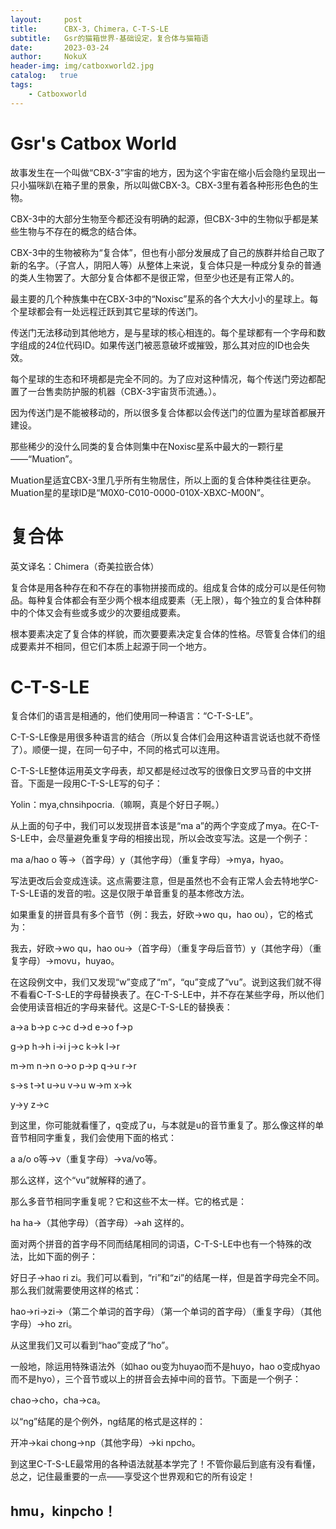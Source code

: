 ```yaml
---
layout:     post
title:      CBX-3，Chimera，C-T-S-LE
subtitle:   Gsr的猫箱世界-基础设定，复合体与猫箱语
date:       2023-03-24
author:     NokuX
header-img: img/catboxworld2.jpg
catalog:   true
tags:
    - Catboxworld
---
```


# Gsr's Catbox World


故事发生在一个叫做“CBX-3”宇宙的地方，因为这个宇宙在缩小后会隐约呈现出一只小猫咪趴在箱子里的景象，所以叫做CBX-3。CBX-3里有着各种形形色色的生物。

CBX-3中的大部分生物至今都还没有明确的起源，但CBX-3中的生物似乎都是某些生物与不存在的概念的结合体。

CBX-3中的生物被称为“复合体”，但也有小部分发展成了自己的族群并给自己取了新的名字。（子宫人，阴阳人等）从整体上来说，复合体只是一种成分复杂的普通的类人生物罢了。大部分复合体都不是很正常，但至少也还是有正常人的。


最主要的几个种族集中在CBX-3中的“Noxisc”星系的各个大大小小的星球上。每个星球都会有一处远程迁跃到其它星球的传送门。

传送门无法移动到其他地方，是与星球的核心相连的。每个星球都有一个字母和数字组成的24位代码ID。如果传送门被恶意破坏或摧毁，那么其对应的ID也会失效。

每个星球的生态和环境都是完全不同的。为了应对这种情况，每个传送门旁边都配置了一台售卖防护服的机器（CBX-3宇宙货币流通。）。

因为传送门是不能被移动的，所以很多复合体都以会传送门的位置为星球首都展开建设。


那些稀少的没什么同类的复合体则集中在Noxisc星系中最大的一颗行星——“Muation”。

Muation星适宜CBX-3里几乎所有生物居住，所以上面的复合体种类往往更杂。Muation星的星球ID是“M0X0-C010-0000-010X-XBXC-M00N”。

# 复合体

英文译名：Chimera（奇美拉嵌合体）


复合体是用各种存在和不存在的事物拼接而成的。组成复合体的成分可以是任何物品。每种复合体都会有至少两个根本组成要素（无上限），每个独立的复合体种群中的个体又会有些或多或少的次要组成要素。

根本要素决定了复合体的样貌，而次要要素决定复合体的性格。尽管复合体们的组成要素并不相同，但它们本质上起源于同一个地方。

# C-T-S-LE

复合体们的语言是相通的，他们使用同一种语言：“C-T-S-LE”。

C-T-S-LE像是用很多种语言的结合（所以复合体们会用这种语言说话也就不奇怪了）。顺便一提，在同一句子中，不同的格式可以连用。

C-T-S-LE整体运用英文字母表，却又都是经过改写的很像日文罗马音的中文拼音。下面是一段用C-T-S-LE写的句子：


Yolin：mya,chnsihpocria.（嘛啊，真是个好日子啊。）


从上面的句子中，我们可以发现拼音本该是“ma a”的两个字变成了mya。在C-T-S-LE中，会尽量避免重复字母的相接出现，所以会改变写法。这是一个例子：


ma a/hao o 等→（首字母）y（其他字母）（重复字母）→mya，hyao。


写法更改后会变成连读。这点需要注意，但是虽然也不会有正常人会去特地学C-T-S-LE语的发音的啦。这是仅限于单音重复的基本修改方法。

如果重复的拼音具有多个音节（例：我去，好欧→wo qu，hao ou），它的格式为：


我去，好欧→wo qu，hao ou→（首字母）（重复字母后音节）y（其他字母）（重复字母）→movu，huyao。


在这段例文中，我们又发现“w”变成了“m”，“qu”变成了“vu”。说到这我们就不得不看看C-T-S-LE的字母替换表了。在C-T-S-LE中，并不存在某些字母，所以他们会使用读音相近的字母来替代。这是C-T-S-LE的替换表：

a→a	b→p	c→c	d→d	e→o	f→p

g→p	h→h	i→i	j→c	k→k	l→r

m→m	n→n	o→o	p→p	q→u	r→r

s→s	t→t	u→u	v→u	w→m	x→k

y→y	z→c

到这里，你可能就看懂了，q变成了u，与本就是u的音节重复了。那么像这样的单音节相同字重复，我们会使用下面的格式：


a a/o o等→v（重复字母）→va/vo等。


那么这样，这个“vu”就解释的通了。

那么多音节相同字重复呢？它和这些不太一样。它的格式是：


ha ha→（其他字母）（首字母）→ah 这样的。


面对两个拼音的首字母不同而结尾相同的词语，C-T-S-LE中也有一个特殊的改法，比如下面的例子：

好日子→hao ri zi。我们可以看到，“ri”和“zi”的结尾一样，但是首字母完全不同。那么我们就需要使用这样的格式：


hao→ri→zi→（第二个单词的首字母）（第一个单词的首字母）（重复字母）（其他字母）→ho zri。


从这里我们又可以看到“hao”变成了“ho”。

一般地，除运用特殊语法外（如hao ou变为huyao而不是huyo，hao o变成hyao而不是hyo），三个音节或以上的拼音会去掉中间的音节。下面是一个例子：


chao→cho，cha→ca。


以“ng”结尾的是个例外，ng结尾的格式是这样的：


开冲→kai chong→np（其他字母）→ki npcho。


到这里C-T-S-LE最常用的各种语法就基本学完了！不管你最后到底有没有看懂，总之，记住最重要的一点——享受这个世界观和它的所有设定！

## hmu，kinpcho！
